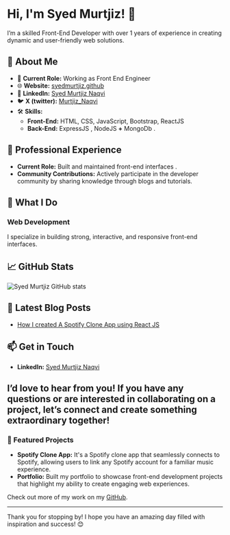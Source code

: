 # Hi, I'm Syed Murtjiz! 👋

I’m a skilled Front-End Developer with over 1 years of experience in creating dynamic and user-friendly web solutions.

## 🌟 About Me

- 🔭 **Current Role:** Working as Front End Engineer
- 🌐 **Website:** [syedmurtjiz.github](https://syedmurtjiz.github.io/)
- 💼 **LinkedIn:** [Syed Murtjiz Naqvi](https://www.linkedin.com/in/syed-murtjiz-naqvi-190035185/)
- 🐦 **X (twitter):** [Murtjiz_Naqvi](https://x.com/Murtjiz_Naqvi)
- 🛠️ **Skills:**
  - **Front-End:** HTML, CSS, JavaScript, Bootstrap, ReactJS
  - **Back-End:** ExpressJS , NodeJS **+** MongoDb .
  
## 💼 Professional Experience

- **Current Role:** Built and maintained front-end interfaces .
- **Community Contributions:** Actively participate in the developer community by sharing knowledge through blogs and tutorials.

## 🚀 What I Do

### Web Development
I specialize in building strong, interactive, and responsive front-end interfaces. 

## 📈 GitHub Stats

![Syed Murtjiz GitHub stats](https://github-readme-streak-stats.herokuapp.com?user=syedmurtjiz&theme=dark)

## 📝 Latest Blog Posts

- [How I created A Spotify Clone App using React JS](https://dev.to/syedmurtjiz/i-made-spotify-clients-using-reactjs-2ljd)


## 📫 Get in Touch

- **LinkedIn:** [Syed Murtjiz Naqvi](https://www.linkedin.com/in/syed-murtjiz-naqvi-190035185/)

I’d love to hear from you! If you have any questions or are interested in collaborating on a project, let’s connect and create something extraordinary together!
---

### 🎨 Featured Projects

- **Spotify Clone App:** It's a Spotify clone app that seamlessly connects to Spotify, allowing users to link any Spotify account for a familiar music experience.
- **Portfolio:** Built my portfolio to showcase front-end development projects that highlight my ability to create engaging web experiences.

Check out more of my work on my [GitHub](https://github.com/syedmurtjiz?tab=repositories).

---

Thank you for stopping by! I hope you have an amazing day filled with inspiration and success! 😊
